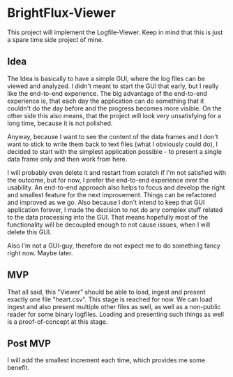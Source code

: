 # BrightFlux-Viewer

This project will implement the Logfile-Viewer. Keep in mind that this is just a spare time
side project of mine.

## Idea

The Idea is basically to have a simple GUI, where the log files can be viewed and analyzed. I
didn't meant to start the GUI that early, but I really like the end-to-end experience. The big
advantage of the end-to-end experience is, that each day the application can do something that
it couldn't do the day before and the progress becomes more visible. On the other side this also 
means, that the project will look very unsatisfying for a long time, because it is not polished. 

Anyway, because I want to see the content of the data frames and I don't want to stick to write 
them back to text files (what I obviously could do), I decided to start with the simplest application 
possible - to present a single data frame only and then work from here.

I will probably even delete it and restart from scratch if I'm not satisfied with the outcome,
but for now, I prefer the end-to-end experience over the usability. An end-to-end approach also
helps to focus and develop the right and smallest feature for the next improvement. Things can
be refactored and improved as we go. Also because I don't intend to keep that GUI application 
forever, I made the decision to not do any complex stuff related to the data processing into 
the GUI. That means hopefully most of the functionality will be decoupled enough to not cause
issues, when I will delete this GUI.  
  
Also I'm not a GUI-guy, therefore do not expect me to do something fancy right now. Maybe later.

## MVP

That all said, this "Viewer" should be able to load, ingest and present exactly one file 
"heart.csv". This stage is reached for now. We can load ingest and also present multiple
other files as well, as well as a non-public reader for some binary logfiles. Loading
and presenting such things as well is a proof-of-concept at this stage.  

## Post MVP

I will add the smallest increment each time, which provides me some benefit.